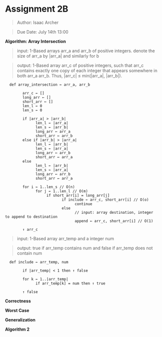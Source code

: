 # **Assignment 2B**

> Author: Isaac Archer

> Due Date: July 14th 13:00

**Algorithm: Array Intersection**

> input: 1-Based arrays arr_a and arr_b of positive integers. denote the size of arr_a by |arr_a| and similarly for b

> output: 1-Based array arr_c of positive integers, such that arr_c contains exactly one copy of each integer that appears somewhere in both arr_a arr_b. Thus, |arr_c| ≤ min(|arr_a|, |arr_b|).

      def array_intersection ← arr_a, arr_b

            arr_c ← []
            long_arr ← []
            short_arr ← []
            len_l ← 0
            len_s ← 0

            if |arr_a| > |arr_b|
                  len_l ← |arr_a|
                  len_s ← |arr_b|
                  long_arr ← arr_a
                  short_arr ← arr_b
            else if |arr_b| > |arr_a|
                  len_l ← |arr_b|
                  len_s ← |arr_a|
                  long_arr ← arr_b
                  short_arr ← arr_a
            else
                  len_l ← |arr_b|
                  len_s ← |arr_a|
                  long_arr ← arr_b
                  short_arr ← arr_a

            for i ← 1..len_s // O(n)
                  for j ← 1..len_l // O(m)
                       if short_arr[i] = long_arr[j]
                              if include ← arr_c, short_arr[i] // O(o)
                                    continue
                              else
                                    // input: array destination, integer to append to destination
                                    append ← arr_c, short_arr[i] // O(1)

            ↑ arr_c


> input: 1-Based array arr_temp and a integer num

> output: true if arr_temp contains num and false if arr_temp does not contain num


      def include ← arr_temp, num

            if |arr_temp| < 1 then ↑ false

            for k ← 1..|arr_temp|
                  if arr_temp[k] = num then ↑ true

            ↑ false


**Correctness**

**Worst Case**

**Generalization**

**Algorithm 2**
